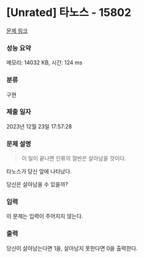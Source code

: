 # [Unrated] 타노스 - 15802 

[문제 링크](https://www.acmicpc.net/problem/15802) 

### 성능 요약

메모리: 14032 KB, 시간: 124 ms

### 분류

구현

### 제출 일자

2023년 12월 23일 17:57:28

### 문제 설명

<blockquote>
<p>이 일이 끝나면 인류의 절반은 살아남을 것이다.</p>
</blockquote>

<p>타노스가 당신 앞에 나타났다.</p>

<p>당신은 살아남을 수 있을까?</p>

### 입력 

 <p>이 문제는 입력이 주어지지 않는다.</p>

### 출력 

 <p>당신이 살아남는다면 1을, 살아남지 못한다면 0을 출력한다.</p>

